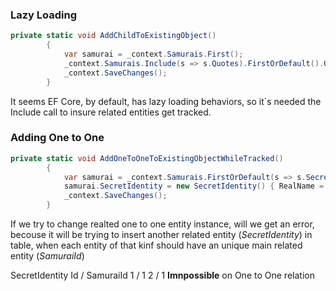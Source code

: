 ### Lazy Loading ###

```c#
private static void AddChildToExistingObject()
        {
            var samurai = _context.Samurais.First();            
            _context.Samurais.Include(s => s.Quotes).FirstOrDefault().Quotes.Add(new Quote { Text = "Gomu gomu nooo Jet Pistol" });            
            _context.SaveChanges();
        }
```

It seems EF Core, by default, has lazy loading behaviors, so it´s needed the Include call to insure related entities get tracked.

### Adding One to One ###

```c#
private static void AddOneToOneToExistingObjectWhileTracked()
        {
            var samurai = _context.Samurais.FirstOrDefault(s => s.SecretIdentity == null);
            samurai.SecretIdentity = new SecretIdentity() { RealName = "Yagamy 1" };
            _context.SaveChanges();
        }     
```

If we try to change realted one to one entity instance, will we get an error, becouse it will be trying to insert another related entity (_SecretIdentity_) in table, when each entity of that kinf should have an unique main related entity (_SamuraiId_)

SecretIdentity
Id / SamuraiId
1 / 1
2 / 1
__Imnpossible__ on One to One relation

